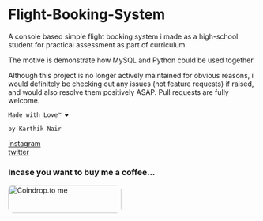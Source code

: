 # Flight-Booking-System

A console based simple flight booking system i made as a high-school student for practical assessment as part of curriculum.

The motive is demonstrate how MySQL and Python could be used together.

Although this project is no longer actively maintained for obvious reasons, i would definitely be checking out any issues (not feature requests) if raised, and would also resolve them positively ASAP. Pull requests are fully welcome.
 
`Made with Love™ ❤️`

`by Karthik Nair` <br>

[instagram ](https://www.instagram.com/karthiknair.sh) <br>
[twitter](https://www.twitter.com/realkarthiknair)

### Incase you want to buy me a coffee...

<a slign="left" href="https://coindrop.to/realkarthiknair" target="_blank"><img align="left" src="https://coindrop.to/embed-button.png" style="border-radius: 10px; height: 57px !important;width: 229px !important;" alt="Coindrop.to me"></img></a>
